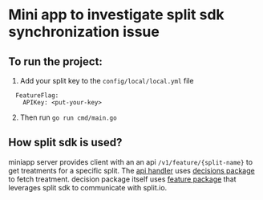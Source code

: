 # Mini app to investigate split sdk synchronization issue

## To run the project:

1. Add your split key to the `config/local/local.yml` file

```
  FeatureFlag:
    APIKey: <put-your-key>
```

2. Then run `go run cmd/main.go`

## How split sdk is used?

miniapp server provides client with an an api `/v1/feature/{split-name}` to get treatments for a specific split. The [api handler](https://github.com/farshadahmadi/kosmo/blob/d4891a71075d7d671bc7f7e4419262fb50b110ba/internal/app/app.go#L102) uses [decisions package](internal/feature-flag/decisions) to fetch treatment. decision package itself uses [feature package](internal/feature-flag/features) that leverages split sdk to communicate with split.io.
